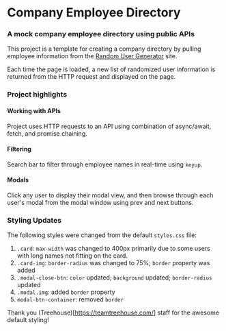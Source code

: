 
# Company Employee Directory

### A mock company employee directory using public APIs

This project is a template for creating a company directory by pulling employee information from the [Random User Generator](https://randomuser.me/) site. 

Each time the page is loaded, a new list of randomized user information is returned from the HTTP request and displayed on the page. 

### Project highlights
#### Working with APIs
Project uses HTTP requests to an API using combination of async/await, fetch, and promise chaining.

#### Filtering
Search bar to filter through employee names in real-time using `keyup`.

#### Modals
Click any user to display their modal view, and then browse through each user's modal from the modal window using prev and next buttons.

### Styling Updates
The following styles were changed from the default `styles.css` file:
1. `.card`: `max-width` was changed to 400px primarily due to some users with long names not fitting on the card.
2. `.card-img`: `border-radius` was changed to 75%; `border` property was added
3. `.modal-close-btn`: `color` updated; `background` updated; `border-radius` updated
4. `.modal.img`: added `border` property
5. `modal-btn-container`: removed `border`

Thank you (Treehouse)[https://teamtreehouse.com/] staff for the awesome default styling!